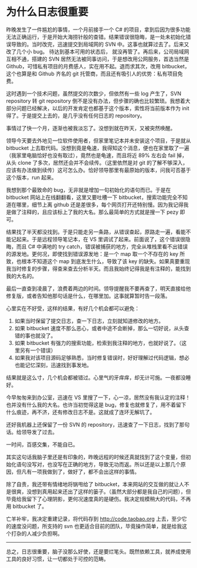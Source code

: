 # 为什么日志很重要

昨晚发生了一件尴尬的事情，一个月前接手一个 C# 的项目，拿到后因为很多功能无法正确运行，于是开始大海捞针般的查错。结果错误很隐晦，是一处未初始化错误导致的。当时改完，迅速提交到局域网的 SVN 中。这事也就算过去了。后来又改了几个小 bug。 待达到基本可用的状态后， 就没再管了。再后来，公司局域网互相不通，搭建的 SVN 居然无法被同事访问，于是想改用公网服务，首选当然是 Github，可惜私有项目的月费感人，实在用不起。退而求其次，改用 bitbucket， 这个也算是和 Github 齐名的 git 托管商，而且还有吸引人的优势：私有项目免费。

这时遇到一个技术问题，虽然提交的次数少，但依然有一些 log 产生了，SVN repository 转 git repository 倒不是没有办法，但步骤的确也比较繁琐。我想着大部分问题已经解决，以后的开发肯定也都基于这个版本，索性将当前版本作为 init 得了。于是提交上去的，是几乎没有任何日志的 repository。

事情过了快一个月，逐渐也被我淡忘了。没想到就在昨天，又被突然唤醒。

领导今天要去外地见一位软件使用者，但家里笔记本并未安装这个项目，于是就从 bitbucket 上去取代码。没想到竟是龟速，我得知这个消息，便也在家里取了一遍（我家里电脑恰好也没有取过），竟然也是龟速，而且将近 89% 左右会 fail 掉，从头 clone 了多次，居然还会并不会续传。（这里依然是对 git 的了解不够深入，应该有办法做到续传）这可怎么办。恰好领导那里有最原始的版本，问我可否基于这个版本，run 起来。

我想到那个最致命的 bug，无非就是增加一句初始化的语句而已。于是在 bitbucket 网站上在线翻翻看，这里又要吐槽一下 bitbucket，搜索功能完全不知道在哪里，细节上离 github 还是差很多，每个网页打开还特别慢。因为我记得我是做了注释的，且应该标上了我的大名。那么最简单的方式就是搜一下 pezy 即可。

结果找了半天都没找到。于是只能走另一条路，从错误查起，原路走一遍，看能不能记起来。于是远程领导笔记本，在 VS 里调试了起来。前面说了，这个错误很隐晦，而且 C# 中满地的 try catch，错误被捕获的地方，完全从堆栈里看不出错误的源发地。更何况，即使找到错误源发地：是一个 map 取一个不存在的 key 所致，也根本不知道这个 map 到底发生什么，导致了该 key 的缺失。如果真要重现我当时修复的步骤，得查来查去分析半天。而且我始终记得我是有注释的，能找到我的大名的。

最后一直查到凌晨了，浪费着两边的时间。领导提醒我不要再查了，明天直接给他修复版，或者告知他那句话是什么，在哪里加。这事就算暂时告一段落。

心里实在不好受，这样的结果，有好几个机会都可以避免：

1. 如果当时保留了提交日志，查一下日志，立刻就知道修改的地方。
1. 如果 bitbucket 速度不那么恶心，或者中途不会断掉，那么一切好说，从头查错的事也就没了。
1. 如果 bitbucket 有强力的搜索功能，检索到我注释的地方，也就好说了。（这里另有一个错误）
1. 如果我对该项目源码足够熟悉，当时修复错误时，好好理解过代码逻辑，想必也能记忆深刻，迅速找到事发地。

结果就是这么寸，几个机会都被错过。心里气的牙痒痒，却无计可施。一夜都没睡好。

今早匆匆来到办公室，迅速在 VS 里搜了一下，心一凉，居然没有我认定的注释！也并没有什么我的大名。也许当初觉得这是 bug，修复也就修复了，用不着留下什么痕迹，再不济，还有修改日志不是。这就成了连环无解坑了。

还好我机器上还保留了一份 SVN 的 repository，迅速查了一下日志，找到了那句话。给领导发了过去。

一时间，百感交集，不能自已。

其实这句话我脑子里还是有印象的，昨晚远程的时候还真就找到了这个变量，但初始化语句没写对，也没写在正确的地方，导致无功而返。所以还是以上那几个原因，但凡有一项我做到了，做好了，都不会出这样的事情。

除了自责，我还带有情绪地将锅甩给了 bitbucket，本来网站的交互做的就让人不是很爽，没想到真用起来还出了这样的篓子。（虽然大部分都是我自己的问题），但毕竟给我留下了心理阴影，更何况速度真的是硬伤。我决定规模稍大的代码，不再用 bitbucket 了。

亡羊补牢，我决定重建记录，将代码存到 <http://code.taobao.org> 上去，至少它的速度没问题，所支持的 svn 也更适合目前的团队，毕竟操作简单，就是给我这个打杂的人减少负担啊。

----

总之，日志很重要，脑子没那么好使，还是要烂笔头。既然依赖工具，就养成使用工具的良好习惯，让一切都处于可控的范畴。
